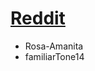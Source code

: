 # [Reddit](https://www.reddit.com/r/ChatGPT/comments/zm237o/save_your_chatgpt_conversation_as_a_markdown_file/)
- Rosa-Amanita
- familiarTone14
